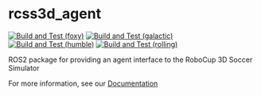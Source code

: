 # rcss3d_agent

[![Build and Test (foxy)](../../actions/workflows/build_and_test_foxy.yaml/badge.svg)](../../actions/workflows/build_and_test_foxy.yaml)
[![Build and Test (galactic)](../../actions/workflows/build_and_test_galactic.yaml/badge.svg)](../../actions/workflows/build_and_test_galactic.yaml)
[![Build and Test (humble)](../../actions/workflows/build_and_test_humble.yaml/badge.svg)](../../actions/workflows/build_and_test_humble.yaml)
[![Build and Test (rolling)](../../actions/workflows/build_and_test_rolling.yaml/badge.svg)](../../actions/workflows/build_and_test_rolling.yaml)

ROS2 package for providing an agent interface to the RoboCup 3D Soccer Simulator

For more information, see our [Documentation](https://rcss3d-agent.readthedocs.io/)
